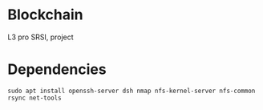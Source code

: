 # Blockchain
L3 pro SRSI, project 

# Dependencies
```
sudo apt install openssh-server dsh nmap nfs-kernel-server nfs-common rsync net-tools
```